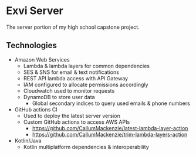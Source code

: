 # Exvi Server

The server portion of my high school capstone project.

## Technologies
- Amazon Web Services
  - Lambda & lambda layers for common dependencies
  - SES & SNS for email & text notifications
  - REST API lambda access with API Gateway
  - IAM configured to allocate permissions accordingly
  - Cloudwatch used to monitor requests
  - DynamoDB to store user data
    - Global secondary indices to query used emails & phone numbers
- GitHub actions CI
  - Used to deploy the latest server version
  - Custom GitHub actions to access AWS APIs
    - https://github.com/CallumMackenzie/latest-lambda-layer-action
    - https://github.com/CallumMackenzie/trim-lambda-layers-action
- Kotlin/Java
  - Kotlin multiplatform dependencies & interoperability